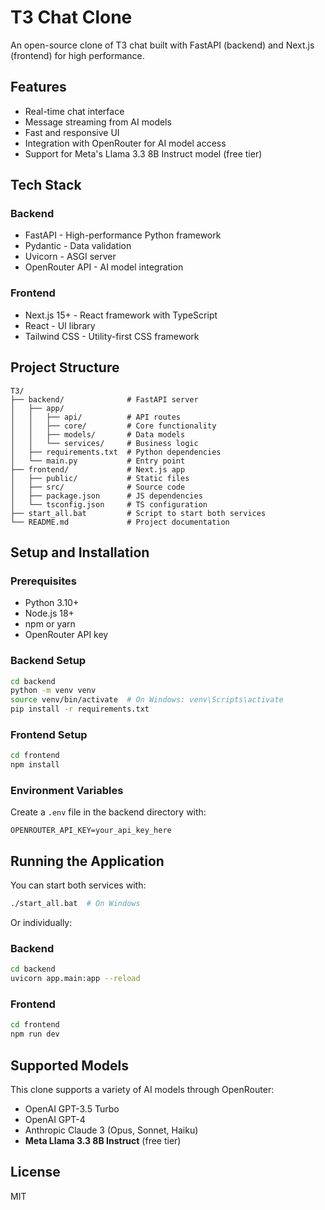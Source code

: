 # T3 Chat Clone

An open-source clone of T3 chat built with FastAPI (backend) and Next.js (frontend) for high performance.

## Features

- Real-time chat interface
- Message streaming from AI models
- Fast and responsive UI
- Integration with OpenRouter for AI model access
- Support for Meta's Llama 3.3 8B Instruct model (free tier)

## Tech Stack

### Backend

- FastAPI - High-performance Python framework
- Pydantic - Data validation
- Uvicorn - ASGI server
- OpenRouter API - AI model integration

### Frontend

- Next.js 15+ - React framework with TypeScript
- React - UI library
- Tailwind CSS - Utility-first CSS framework

## Project Structure

```
T3/
├── backend/              # FastAPI server
│   ├── app/
│   │   ├── api/          # API routes
│   │   ├── core/         # Core functionality
│   │   ├── models/       # Data models
│   │   └── services/     # Business logic
│   ├── requirements.txt  # Python dependencies
│   └── main.py           # Entry point
├── frontend/             # Next.js app
│   ├── public/           # Static files
│   ├── src/              # Source code
│   ├── package.json      # JS dependencies
│   └── tsconfig.json     # TS configuration
├── start_all.bat         # Script to start both services
└── README.md             # Project documentation
```

## Setup and Installation

### Prerequisites

- Python 3.10+
- Node.js 18+
- npm or yarn
- OpenRouter API key

### Backend Setup

```bash
cd backend
python -m venv venv
source venv/bin/activate  # On Windows: venv\Scripts\activate
pip install -r requirements.txt
```

### Frontend Setup

```bash
cd frontend
npm install
```

### Environment Variables

Create a `.env` file in the backend directory with:

```
OPENROUTER_API_KEY=your_api_key_here
```

## Running the Application

You can start both services with:

```bash
./start_all.bat  # On Windows
```

Or individually:

### Backend

```bash
cd backend
uvicorn app.main:app --reload
```

### Frontend

```bash
cd frontend
npm run dev
```

## Supported Models

This clone supports a variety of AI models through OpenRouter:

- OpenAI GPT-3.5 Turbo
- OpenAI GPT-4
- Anthropic Claude 3 (Opus, Sonnet, Haiku)
- **Meta Llama 3.3 8B Instruct** (free tier)

## License

MIT
